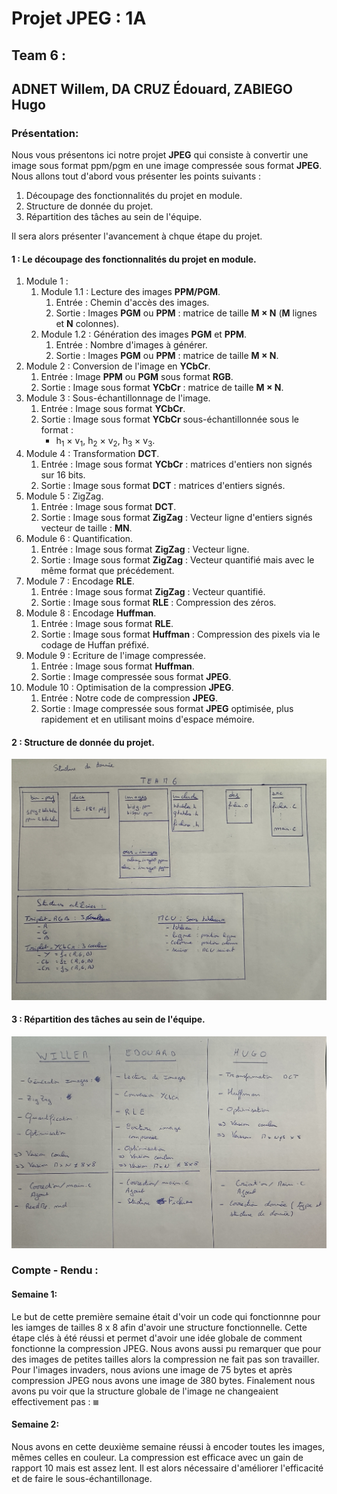 # Projet JPEG : 1A
## Team 6 :
## ADNET Willem, DA CRUZ Édouard, ZABIEGO Hugo

### Présentation: 

Nous vous présentons ici notre projet **JPEG** qui consiste à convertir une image sous format ppm/pgm en une image compressée sous format **JPEG**. Nous allons tout d'abord vous présenter les points suivants :   

1) Découpage des fonctionnalités du projet en module.
2) Structure de donnée du projet.
3) Répartition des tâches au sein de l'équipe.

Il sera alors présenter l'avancement à chque étape du projet.

#### 1 : Le découpage des fonctionnalités du projet en module.

1) Module 1 : 
    1) Module 1.1 : Lecture des images **PPM/PGM**.
        1) Entrée : Chemin d'accès des images.
        2) Sortie : Images **PGM** ou **PPM** : matrice de taille **M × N** (**M** lignes et **N** colonnes).
    2) Module 1.2 : Génération des images **PGM** et **PPM**.
        1) Entrée : Nombre d'images à générer.
        2) Sortie : Images **PGM** ou **PPM** : matrice de taille **M × N**.
2) Module 2 : Conversion de l'image en **YCbCr**.
    1) Entrée : Image **PPM** ou **PGM** sous format **RGB**.
    2) Sortie : Image sous format **YCbCr** : matrice de taille **M × N**.
3) Module 3 : Sous-échantillonnage de l'image.
    1) Entrée : Image sous format **YCbCr**.
    2) Sortie : Image sous format **YCbCr** sous-échantillonnée sous le format : 
        * h<sub>1</sub> × v<sub>1</sub>, h<sub>2</sub> × v<sub>2</sub>, h<sub>3</sub> × v<sub>3</sub>.
4) Module 4 : Transformation **DCT**.
    1) Entrée : Image sous format **YCbCr** : matrices d'entiers non signés sur 16 bits.
    2) Sortie : Image sous format **DCT** : matrices d'entiers signés.
5) Module 5 : ZigZag.
    1) Entrée : Image sous format **DCT**.
    2) Sortie : Image sous format **ZigZag** : Vecteur ligne d'entiers signés vecteur de taille : **MN**.
6) Module 6 : Quantification.
    1) Entrée : Image sous format **ZigZag** : Vecteur ligne.
    2) Sortie : Image sous format **ZigZag** : Vecteur quantifié mais avec le même format que précédement.
7) Module 7 : Encodage **RLE**.
    1) Entrée : Image sous format **ZigZag** : Vecteur quantifié.
    2) Sortie : Image sous format **RLE** : Compression des zéros.
8) Module 8 : Encodage **Huffman**.
    1) Entrée : Image sous format **RLE**.
    2) Sortie : Image sous format **Huffman** : Compression des pixels via le codage de Huffan préfixé.
9) Module 9 : Ecriture de l'image compressée.
    1) Entrée : Image sous format **Huffman**.
    2) Sortie : Image compressée sous format **JPEG**.
10) Module 10 : Optimisation de la compression **JPEG**.
    1) Entrée : Notre code de compression **JPEG**.
    2) Sortie : Image compressée sous format **JPEG** optimisée, plus rapidement et en utilisant moins d'espace mémoire.

#### 2 : Structure de donnée du projet.

<img src="IMG_1181.jpg">

#### 3 : Répartition des tâches au sein de l'équipe.

<img src="IMG_1182.jpg">

### Compte - Rendu : 
#### Semaine 1:
Le but de cette première semaine était d'voir un code qui fonctionnne pour les iamges de tailles 8 x 8 afin d'avoir une structure fonctionnelle. Cette étape clés à été réussi et permet d'avoir une idée globale de comment fonctionne la compression JPEG. Nous avons aussi pu remarquer que pour des images de petites tailles alors la compression ne fait pas son travailler. Pour l'images invaders, nous avions une image de 75 bytes et après compression JPEG nous avons une image de 380 bytes. Finalement nous avons pu voir que la structure globale de l'image ne changeaient effectivement pas : <img src="images/invader.jpg">

#### Semaine 2:
Nous avons en cette deuxième semaine réussi à encoder toutes les images, mêmes celles en couleur. La compression est efficace avec un gain de rapport 10 mais est assez lent. Il est alors nécessaire d'améliorer l'efficacité et de faire le sous-échantillonage.